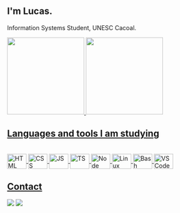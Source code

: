 ## I'm Lucas.

Information Systems Student, UNESC Cacoal.

<div>
    <a href="https://github.com/lucascampolimm">
    <img height="180em" src="https://github-readme-stats.vercel.app/api?username=lucascampolimm&show_icons=true&theme=dark&include_all_commits=true&count_private=true"/>
    <img height="180em" src="https://github-readme-stats.vercel.app/api/top-langs/?username=lucascampolimm&hide_progress=true&langs_count=7&theme=dark"/>


</div>

## Languages and tools I am studying
 
<div style="display: inline_block"><br>
    <img align="center" alt="HTML" height="35" width="45" <img src="https://cdn.jsdelivr.net/gh/devicons/devicon/icons/html5/html5-original.svg">
    <img align="center" alt="CSS" height="35" width="45" <img src="https://cdn.jsdelivr.net/gh/devicons/devicon/icons/css3/css3-original.svg">
    <img align="center" alt="JS" height="35" width="45" <img src="https://cdn.jsdelivr.net/gh/devicons/devicon/icons/javascript/javascript-original.svg">
    <img align="center" alt="TS" height="35" width="45" <img src="https://cdn.jsdelivr.net/gh/devicons/devicon/icons/typescript/typescript-original.svg">
    <img align="center" alt="Node" height="35" width="45" <img src="https://cdn.jsdelivr.net/gh/devicons/devicon/icons/nodejs/nodejs-original.svg">
    <img align="center" alt="Linux" height="35" width="45" <img src="https://cdn.jsdelivr.net/gh/devicons/devicon/icons/linux/linux-original.svg">
    <img align="center" alt="Bash" height="35" width="45" <img src="https://cdn.jsdelivr.net/gh/devicons/devicon/icons/bash/bash-plain.svg">
    <img align="center" alt="VSCode" height="35" width="45" <img src="https://cdn.jsdelivr.net/gh/devicons/devicon/icons/vscode/vscode-original.svg">

</div>

 ## Contact
  
<div>  
    <a href="mailto:lucascampolim@protonmail.com" target="_blank"><img src="https://img.shields.io/badge/ProtonMail-8B89CC?style=for-the-badge&logo=protonmail&logoColor=white" target="_blank"></a>
    <a href="https://www.linkedin.com/in/lucascampolimm/" target="_blank"><img src="https://img.shields.io/badge/-LinkedIn-%230077B5?style=for-the-badge&logo=linkedin&logoColor=white" target="_blank"></a> 
</div>

